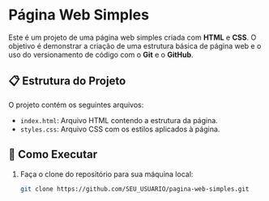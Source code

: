 # Página Web Simples

Este é um projeto de uma página web simples criada com **HTML** e **CSS**. O objetivo é demonstrar a criação de uma estrutura básica de página web e o uso do versionamento de código com o **Git** e o **GitHub**.

## 📋 Estrutura do Projeto

O projeto contém os seguintes arquivos:
- `index.html`: Arquivo HTML contendo a estrutura da página.
- `styles.css`: Arquivo CSS com os estilos aplicados à página.

## 🚀 Como Executar

1. Faça o clone do repositório para sua máquina local:
   ```bash
   git clone https://github.com/SEU_USUARIO/pagina-web-simples.git
